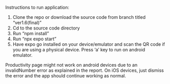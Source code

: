 Instructions to run application:
1.	Clone the repo or download the source code from branch titled “ver1.6(final)”
2.	Cd to the source code directory
3.	Run “npm install”
4.	Run “npx expo start”
5.	Have expo go installed on your device/emulator and scan the QR code if you are using a physical device. Press ‘a’ key to run on android emulator.


Productivity page might not work on android devices due to an invalidNumber error as explained in the report.
On iOS devices, just dismiss the error and the app should continue working as normal.